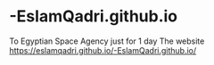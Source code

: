 # -EslamQadri.github.io
To Egyptian Space Agency just for 1 day
The website
https://eslamqadri.github.io/-EslamQadri.github.io/
